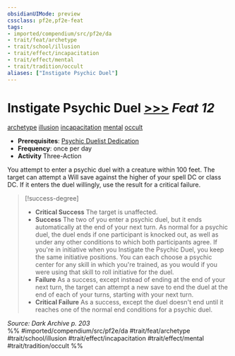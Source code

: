 ```yaml
---
obsidianUIMode: preview
cssclass: pf2e,pf2e-feat
tags:
- imported/compendium/src/pf2e/da
- trait/feat/archetype
- trait/school/illusion
- trait/effect/incapacitation
- trait/effect/mental
- trait/tradition/occult
aliases: ["Instigate Psychic Duel"]
---
```

# Instigate Psychic Duel  [>>>](chapter-9-playing-the-game.md#Actions "Three-Action") *Feat 12*  
[archetype](archetype.md)  [illusion](illusion.md)  [incapacitation](incapacitation.md)  [mental](mental.md)  [occult](occult.md)  

- **Prerequisites**: [Psychic Duelist Dedication](psychic-duelist-dedication-da.md)
- **Frequency**: once per day
- **Activity** Three-Action

You attempt to enter a psychic duel with a creature within 100 feet. The target can attempt a Will save against the higher of your spell DC or class DC. If it enters the duel willingly, use the result for a critical failure.

> [!success-degree] 
> - **Critical Success** The target is unaffected.
> - **Success** The two of you enter a psychic duel, but it ends automatically at the end of your next turn. As normal for a psychic duel, the duel ends if one participant is knocked out, as well as under any other conditions to which both participants agree. If you're in initiative when you Instigate the Psychic Duel, you keep the same initiative positions. You can each choose a psychic center for any skill in which you're trained, as you would if you were using that skill to roll initiative for the duel.
> - **Failure** As a success, except instead of ending at the end of your next turn, the target can attempt a new save to end the duel at the end of each of your turns, starting with your next turn.
> - **Critical Failure** As a success, except the duel doesn't end until it reaches one of the normal end conditions for a psychic duel.

*Source: Dark Archive p. 203*  
%% #imported/compendium/src/pf2e/da #trait/feat/archetype #trait/school/illusion #trait/effect/incapacitation #trait/effect/mental #trait/tradition/occult %%